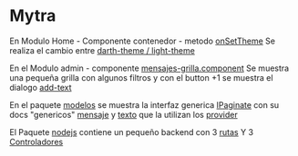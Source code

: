 # Mytra

En Modulo Home - Componente contenedor - metodo  [onSetTheme](https://github.com/santiagolo90/Mytra/blob/master/angular/src/app/components/pages/contenedor/contenedor.component.ts)
Se realiza el cambio entre [darth-theme / light-theme](https://github.com/santiagolo90/Mytra/blob/master/angular/src/custom.scss) 


En el Modulo admin - componente  [mensajes-grilla.component](https://github.com/santiagolo90/Mytra/blob/master/angular/src/app/components/admin/grillas/mensajes-grilla/mensajes-grilla.component.ts)
Se muestra una pequeña grilla con algunos filtros y con el button +1 se muestra el dialogo [add-text](https://github.com/santiagolo90/Mytra/blob/master/angular/src/app/components/admin/create/add-text/add-text.component.ts)

En el paquete [modelos](https://github.com/santiagolo90/Mytra/tree/master/angular/src/app/shared/modelos)
se muestra la interfaz generica [IPaginate](https://github.com/santiagolo90/Mytra/blob/master/angular/src/app/shared/modelos/paginate.model.ts)
con su docs "genericos" [mensaje](https://github.com/santiagolo90/Mytra/blob/master/angular/src/app/shared/modelos/mensaje.interface.ts) y [texto](https://github.com/santiagolo90/Mytra/blob/master/angular/src/app/shared/modelos/texto.interface.ts) que la utilizan los [provider](https://github.com/santiagolo90/Mytra/tree/master/angular/src/app/shared/servicios) 

El Paquete [nodejs](https://github.com/santiagolo90/Mytra/tree/master/nodejs)
contiene un pequeño backend con 3 [rutas](https://github.com/santiagolo90/Mytra/tree/master/nodejs/routes)
Y 3 [Controladores](https://github.com/santiagolo90/Mytra/tree/master/nodejs/controllers)
